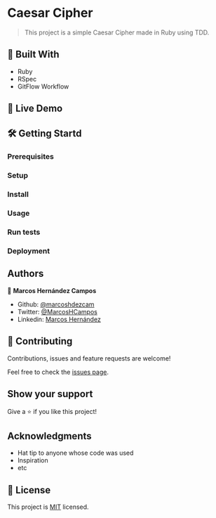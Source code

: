 # Caesar Cipher
> This project is a simple Caesar Cipher made in Ruby using TDD.

## 🔧 Built With
- Ruby
- RSpec
- GitFlow Workflow

## 🔴 Live Demo

## 🛠  Getting Startd
### Prerequisites
### Setup
### Install
### Usage
### Run tests
### Deployment

## Authors
👤 **Marcos Hernández Campos**
- Github: [@marcoshdezcam](https://github.com/marcoshdezcam)
- Twitter: [@MarcosHCampos](https://twitter.com/MarcosHCampos)
- Linkedin: [Marcos Hernández](https://linkedin.com/marcos-hernández-56058119a/)

## 🤝 Contributing

Contributions, issues and feature requests are welcome!

Feel free to check the [issues page](issues/).

## Show your support

Give a ⭐️ if you like this project!

## Acknowledgments

- Hat tip to anyone whose code was used
- Inspiration
- etc

## 📝 License

This project is [MIT](lic.url) licensed.
